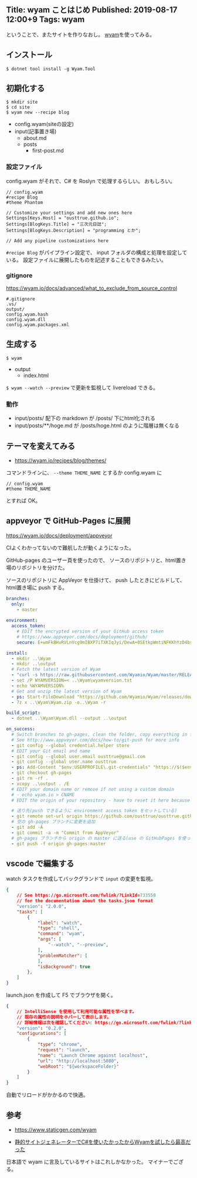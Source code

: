Title: wyam ことはじめ
Published: 2019-08-17 12:00+9
Tags: wyam
---
ということで、またサイトを作りなおし。
[wyam](https://wyam.io/)を使ってみる。

## インストール

```
$ dotnet tool install -g Wyam.Tool
```

## 初期化する

```
$ mkdir site
$ cd site
$ wyam new --recipe blog
```

* config.wyam(siteの設定)
* input(記事置き場)
  * about.md
  * posts
    * first-post.md

### 設定ファイル

config.wyam がそれで、C# を Roslyn で処理するらしい。
おもしろい。

```
// config.wyam
#recipe Blog
#theme Phantom

// Customize your settings and add new ones here
Settings[Keys.Host] = "ousttrue.github.io";
Settings[BlogKeys.Title] = "三次元日誌";
Settings[BlogKeys.Description] = "programming とか";

// Add any pipeline customizations here
```

`#recipe Blog` がパイプライン設定で、 input フォルダの構成と処理を設定している。
設定ファイルに展開したものを記述することもできるみたい。

### gitignore

https://wyam.io/docs/advanced/what_to_exclude_from_source_control

```
#.gitignore
.vs/
output/
config.wyam.hash
config.wyam.dll
config.wyam.packages.xml
```

## 生成する

```
$ wyam
```

* output
  * index.html

`$ wyam --watch --preview` で更新を監視して livereload できる。

### 動作

* input/posts/ 配下の markdown が /posts/ 下にhtml化される
* input/posts/**/hoge.md が /posts/hoge.html のように階層は無くなる

## テーマを変えてみる

* https://wyam.io/recipes/blog/themes/

コマンドラインに、 `--theme THEME_NAME` とするか config.wyam に

```
// config.wyam
#theme THEME_NAME
```

とすれば OK。

## appveyor で GitHub-Pages に展開

https://wyam.io/docs/deployment/appveyor

CIよくわかってないので難航したが動くようになった。

GitHub-pages のユーザー頁を使ったので、
ソースのリポジトリと、html置き場のリポジトリを分けた。

ソースのリポジトリに AppVeyor を仕掛けて、
push したときにビルドして、html置き場に push する。

```yaml
branches:
  only:
    - master
    
environment:
  access_token:
    # EDIT the encrypted version of your GitHub access token
    # https://www.appveyor.com/docs/deployment/github/
    secure: E+wmFkBHvRVLnVcg9mIBXP7iTXKIqJyi/DewA+0SEtkpWmtiNFKKhYzD4bs0nw2L

install:
  - mkdir ..\Wyam
  - mkdir ..\output
  # Fetch the latest version of Wyam 
  - "curl -s https://raw.githubusercontent.com/Wyamio/Wyam/master/RELEASE -o ..\\Wyam\\wyamversion.txt"
  - set /P WYAMVERSION=< ..\Wyam\wyamversion.txt
  - echo %WYAMVERSION%
  # Get and unzip the latest version of Wyam
  - ps: Start-FileDownload "https://github.com/Wyamio/Wyam/releases/download/$env:WYAMVERSION/Wyam-$env:WYAMVERSION.zip" -FileName "..\Wyam\Wyam.zip"
  - 7z x ..\Wyam\Wyam.zip -o..\Wyam -r

build_script:
  - dotnet ..\Wyam\Wyam.dll --output ..\output

on_success:
  # Switch branches to gh-pages, clean the folder, copy everything in from the Wyam output, and commit/push
  # See http://www.appveyor.com/docs/how-to/git-push for more info
  - git config --global credential.helper store
  # EDIT your Git email and name
  - git config --global user.email ousttrue@gmail.com
  - git config --global user.name ousttrue
  - ps: Add-Content "$env:USERPROFILE\.git-credentials" "https://$($env:access_token):x-oauth-basic@github.com`n"
  - git checkout gh-pages
  - git rm -rf .
  - xcopy ..\output . /E
  # EDIT your domain name or remove if not using a custom domain
  # - echo wyam.io > CNAME
  # EDIT the origin of your repository - have to reset it here because AppVeyor pulls from SSH, but GitHub won't accept SSH pushes

  # 送り先(push できるように environment access token をセットしている)
  - git remote set-url origin https://github.com/ousttrue/ousttrue.github.io.git
  # 空の gh-pages ブランチに変更を追加
  - git add -A
  - git commit -a -m "Commit from AppVeyor"
  # gh-pages ブランチから origin の master に送る(use の GitHubPages を使っているので master ブランチ運用)
  - git push -f origin gh-pages:master
```

## vscode で編集する

watch タスクを作成してバックグランドで `input` の変更を監視。

```tasks.json
{
    // See https://go.microsoft.com/fwlink/?LinkId=733558
    // for the documentation about the tasks.json format
    "version": "2.0.0",
    "tasks": [
        {
            "label": "watch",
            "type": "shell",
            "command": "wyam",
            "args": [
                "--watch", "--preview",
            ],
            "problemMatcher": [
            ],
            "isBackground": true
        },
    ]
}
```

launch.json を作成して F5 でブラウザを開く。

```launch.json
{
    // IntelliSense を使用して利用可能な属性を学べます。
    // 既存の属性の説明をホバーして表示します。
    // 詳細情報は次を確認してください: https://go.microsoft.com/fwlink/?linkid=830387
    "version": "0.2.0",
    "configurations": [
        {
            "type": "chrome",
            "request": "launch",
            "name": "Launch Chrome against localhost",
            "url": "http://localhost:5080",
            "webRoot": "${workspaceFolder}"
        }
    ]
}
```

自動でリロードがかかるので快適。

## 参考

* https://www.staticgen.com/wyam

* [静的サイトジェネレーターでC#を使いたかったからWyamを試したら最高だった](https://qiita.com/MeilCli/items/425a5436aced08ba7062)

日本語で wyam に言及しているサイトはこれしかなかった。
マイナーでござる。
